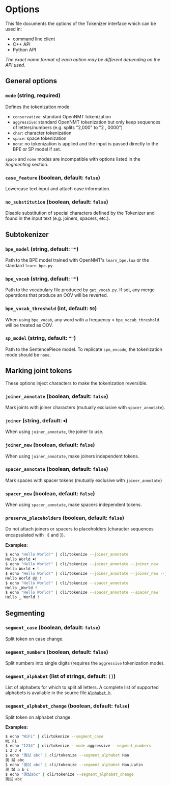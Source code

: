 # Options

This file documents the options of the Tokenizer interface which can be used in:

* command line client
* C++ API
* Python API

*The exact name format of each option may be different depending on the API used.*

## General options

### `mode` (string, required)

Defines the tokenization mode:

* `conservative`: standard OpenNMT tokenization
* `aggressive`: standard OpenNMT tokenization but only keep sequences of letters/numbers (e.g. splits "2,000" to "2 , 0000")
* `char`: character tokenization
* `space`: space tokenization
* `none`: no tokenization is applied and the input is passed directly to the BPE or SP model if set.

`space` and `none` modes are incompatible with options listed in the *Segmenting* section.

### `case_feature` (boolean, default: `false`)

Lowercase text input and attach case information.

### `no_substitution` (boolean, default: `false`)

Disable substitution of special characters defined by the Tokenizer and found in the input text (e.g. joiners, spacers, etc.).

## Subtokenizer

### `bpe_model` (string, default: `""`)

Path to the BPE model trained with OpenNMT's `learn_bpe.lua` or the standard `learn_bpe.py`.

### `bpe_vocab` (string, default: `""`)

Path to the vocabulary file produced by `get_vocab.py`. If set, any merge operations that produce an OOV will be reverted.

### `bpe_vocab_threshold` (int, default: `50`)

When using `bpe_vocab`, any word with a frequency < `bpe_vocab_threshold` will be treated as OOV.

### `sp_model` (string, default: `""`)

Path to the SentencePiece model. To replicate `spm_encode`, the tokenization mode should be `none`.

## Marking joint tokens

These options inject characters to make the tokenization reversible.

### `joiner_annotate` (boolean, default: `false`)

Mark joints with joiner characters (mutually exclusive with `spacer_annotate`).

### `joiner` (string, default: `￭`)

When using `joiner_annotate`, the joiner to use.

### `joiner_new` (boolean, default: `false`)

When using `joiner_annotate`, make joiners independent tokens.

### `spacer_annotate` (boolean, default: `false`)

Mark spaces with spacer tokens (mutually exclusive with `joiner_annotate`)

### `spacer_new` (boolean, default: `false`)

When using `spacer_annotate`, make spacers independent tokens.

### `preserve_placeholders` (boolean, default: `false`)

Do not attach joiners or spacers to placeholders (character sequences encapsulated with ｟ and ｠).

**Examples:**

```bash
$ echo "Hello World!" | cli/tokenize --joiner_annotate
Hello World ￭!
$ echo "Hello World!" | cli/tokenize --joiner_annotate --joiner_new
Hello World ￭ !
$ echo "Hello World!" | cli/tokenize --joiner_annotate --joiner_new --joiner @@
Hello World @@ !
$ echo "Hello World!" | cli/tokenize --spacer_annotate
Hello ▁World !
$ echo "Hello World!" | cli/tokenize --spacer_annotate --spacer_new
Hello ▁ World !
```

## Segmenting

### `segment_case` (boolean, default: `false`)

Split token on case change.

### `segment_numbers` (boolean, default: `false`)

Split numbers into single digits (requires the `aggressive` tokenization mode).

### `segment_alphabet` (list of strings, default: `[]`)

List of alphabets for which to split all letters. A complete list of supported alphabets is available in the source file [`Alphabet.h`](../include/onmt/Alphabet.h).

### `segment_alphabet_change` (boolean, default: `false`)

Split token on alphabet change.

**Examples:**

```bash
$ echo "WiFi" | cli/tokenize --segment_case
Wi Fi
$ echo "1234" | cli/tokenize --mode aggressive --segment_numbers
1 2 3 4
$ echo "測試 abc" | cli/tokenize --segment_alphabet Han
測 試 abc
$ echo "測試 abc" | cli/tokenize --segment_alphabet Han,Latin
測 試 a b c
$ echo "測試abc" | cli/tokenize --segment_alphabet_change
測試 abc
```
